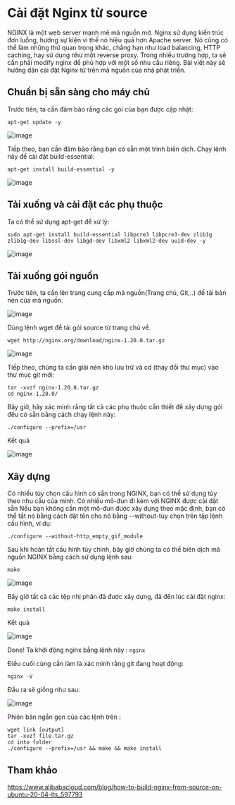 # Cài đặt Nginx từ source

NGINX là một web server mạnh mẽ mã nguồn mở. Nginx sử dụng kiến trúc đơn luồng, hướng sự kiện vì thế nó hiệu quả hơn Apache server. Nó cũng có thể làm những thứ quan trọng khác, chẳng hạn như load balancing, HTTP caching, hay sử dụng như một reverse proxy. Trong nhiều trường hợp, ta sẽ cần phải modify nginx để phù hợp với một số nhu cầu riêng. Bài viết này sẽ hướng dãn cài đặt Nginx từ trên mã nguồn của nhà phát triển.

## Chuẩn bị sẵn sàng cho máy chủ

Trước tiên, ta cần đảm bảo rằng các gói của bạn được cập nhật:

``apt-get update -y``

![image](https://user-images.githubusercontent.com/79156398/154918835-b0f58fe9-99a7-49c9-85a3-b87175bea325.png)

Tiếp theo, bạn cần đảm bảo rằng bạn có sẵn một trình biên dịch. Chạy lệnh này để cài đặt build-essential:

``apt-get install build-essential -y``

![image](https://user-images.githubusercontent.com/79156398/154919025-2662d5d0-5154-4f58-96a6-e5ce2482277f.png)

## Tải xuống và cài đặt các phụ thuộc

Ta có thể sử dụng apt-get để xử lý:

``sudo apt-get install build-essential libpcre3 libpcre3-dev zlib1g zlib1g-dev libssl-dev libgd-dev libxml2 libxml2-dev uuid-dev -y``

![image](https://user-images.githubusercontent.com/79156398/154923316-72f867c7-726b-47c0-a109-20f77fba83ae.png)

## Tải xuống gói nguồn

Trước tiên, ta cần lên trang cung cấp mã nguồn(Trang chủ, Git,..) để tải bản nén của mã nguồn.

![image](https://user-images.githubusercontent.com/79156398/154924022-ff1eaf0d-3cba-414b-afbc-8f84010fec70.png)

Dùng lệnh wget để tải gói source từ trang chủ về.

``wget http://nginx.org/download/nginx-1.20.0.tar.gz``

![image](https://user-images.githubusercontent.com/79156398/154923858-5bd16883-87c7-4e62-bd7d-fdd068ffc5e9.png)

Tiếp theo, chúng ta cần giải nén kho lưu trữ và cd (thay đổi thư mục) vào thư mục git mới:

````
tar -xvzf nginx-1.20.0.tar.gz 
cd nginx-1.20.0/
```` 

Bây giờ, hãy xác minh rằng tất cả các phụ thuộc cần thiết để xây dựng gói đều có sẵn bằng cách chạy lệnh này:

``./configure --prefix=/usr``

Kết quả 

![image](https://user-images.githubusercontent.com/79156398/154924972-ec86b21d-c758-4326-b879-b14554906c37.png)

## Xây dựng

Có nhiều tùy chọn cấu hình có sẵn trong NGINX, bạn có thể sử dụng tùy theo nhu cầu của mình. Có nhiều mô-đun đi kèm với NGINX được cài đặt sẵn Nếu bạn không cần một mô-đun được xây dựng theo mặc định, bạn có thể tắt nó bằng cách đặt tên cho nó bằng --without-<MODULE-NAME>tùy chọn trên tập lệnh cấu hình, ví dụ:

``./configure --without-http_empty_gif_module``  
  
Sau khi hoàn tất cấu hình tùy chỉnh, bây giờ chúng ta có thể biên dịch mã nguồn NGINX bằng cách sử dụng lệnh sau:

``make``

![image](https://user-images.githubusercontent.com/79156398/154927891-f38aee24-0961-4a74-8f17-1d5ead5769fa.png)

Bây giờ tất cả các tệp nhị phân đã được xây dựng, đã đến lúc cài đặt nginx:

``make install``

Kết quả 
  
![image](https://user-images.githubusercontent.com/79156398/154927999-78204d64-aaa9-4d4f-ab11-c213aac080c9.png)
  
Done! Ta khởi động nginx bằng lệnh này : ``nginx``  

Điều cuối cùng cần làm là xác minh rằng git đang hoạt động:

``nginx -V``

Đầu ra sẽ giống như sau:

![image](https://user-images.githubusercontent.com/79156398/154917597-ff5d59f9-12ea-4fba-b142-05cac2310041.png)

Phiên bản ngắn gọn của các lệnh trên :

````
wget link [output]
tar -xvzf file.tar.gz
cd into folder
./configure --prefix=/usr && make && make install
````

## Tham khảo
  
https://www.alibabacloud.com/blog/how-to-build-nginx-from-source-on-ubuntu-20-04-lts_597793
